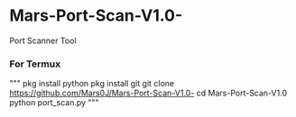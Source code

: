 # Mars-Port-Scan-V1.0-
Port Scanner Tool

### For Termux
"""
pkg install python 
pkg install git
git clone https://github.com/Mars0J/Mars-Port-Scan-V1.0-
cd Mars-Port-Scan-V1.0
python port_scan.py
"""
